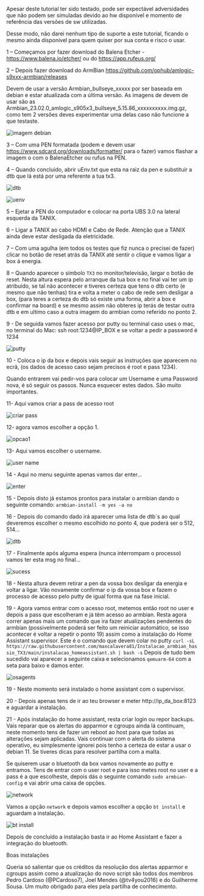 Apesar deste tutorial ter sido testado, pode ser expectável adversidades que não podem ser simuladas devido ao hw disponível e momento de referência das versões de sw utilizadas. 

Desse modo, não darei nenhum tipo de suporte a este tutorial, ficando o mesmo ainda disponível para quem quiser por sua conta e risco o usar.

1 – Começamos por fazer download do Balena Etcher - https://www.balena.io/etcher/ ou do https://app.rufeus.org/

2 – Depois fazer download do ArmBian https://github.com/ophub/amlogic-s9xxx-armbian/releases

Devem de usar a versão Armbian_bullseye_xxxxx por ser baseada em debian e estar atualizada com a última versão. As imagens de devem de usar são as Armbian_23.02.0_amlogic_s905x3_bullseye_5.15.86_xxxxxxxxxx.img.gz, como tem 2 versões deves experimentar uma delas caso não funcione a que testaste.

![imagem debian](https://user-images.githubusercontent.com/43672635/212434755-8fd80164-6986-4765-8f2f-ae728894f838.png)

3 – Com uma PEN formatada (podem e devem usar https://www.sdcard.org/downloads/formatter/ para o fazer) vamos flashar a imagem o com o BalenaEtcher ou rufus na PEN.

4 – Quando concluído, abrir uEnv.txt que esta na raiz da pen e substituir a dtb que lá está por uma referente a tua tx3.

![dtb](https://user-images.githubusercontent.com/43672635/212435135-13837ce5-d9b9-43b4-b276-49943e5dc334.png)

![uenv](https://user-images.githubusercontent.com/43672635/212434955-3c84c7e5-49ce-41e8-b596-eefc1b564e4a.png)

5 – Ejetar a PEN do computador e colocar na porta UBS 3.0 na lateral esquerda da TANIX.

6 – Ligar a TANIX ao cabo HDMI e Cabo de Rede. Atenção que a TANIX ainda deve estar desligada da eletricidade.

7 – Com uma agulha (em todos os testes que fiz nunca o precisei de fazer) clicar no botão de reset atrás da TANIX até sentir o clique e vamos ligar a box á energia.

8 – Quando aparecer o símbolo ```TX3``` no monitor/televisão, largar o botão de reset. Nesta altura espera pelo arranque da tua box e no final vai ter um ip atribuído, se tal não acontecer e tiveres certeza que tens o dtb certo (e mesmo que não tenhas) tira e volta a meter o cabo de rede sem desligar a box, (para teres a certeza do dtb só existe uma forma, abrir a box e confirmar na board) e se mesmo assim não obteres ip terás de testar outra dtb e em ultimo caso a outra imagem do armbian como referido no ponto 2.

9 - De seguida vamos fazer acesso por putty ou terminal caso uses o mac, no terminal do Mac: ssh root:1234@IP_BOX e se voltar a pedir a password é 1234

![putty](https://user-images.githubusercontent.com/43672635/212269473-e8f5bc73-39d8-4352-98cf-fd8240dec856.png)

10 - Coloca o ip da box e depois vais seguir as instruções que aparecem no ecrã, (os dados de acesso caso sejam precisos é root e pass 1234).

Quando entrarem vai pedir-vos para colocar um Username e uma Password nova, é só seguir os passos. Nunca esquecer estes dados. São muito importantes.

11- Aqui vamos criar a pass de acesso root

![criar pass](https://user-images.githubusercontent.com/43672635/212269776-ed27a55b-6676-4eca-a8e3-6418d0ad7947.jpeg)

12- agora vamos escolher a opção 1.

![opcao1](https://user-images.githubusercontent.com/43672635/212270022-2681da32-4073-4102-85f8-3daa138bbdd9.jpeg)

13- Aqui vamos escolher o username.

![user name](https://user-images.githubusercontent.com/43672635/212333440-deb4cfc2-1f09-4f76-ae35-2d5c272f1a41.jpeg)

14 - Aqui no menu seguinte apenas vamos dar enter…

![enter](https://user-images.githubusercontent.com/43672635/212333795-0eef3850-bc21-4ff2-8772-10e93a15e41e.jpeg)

15 - Depois disto já estamos prontos para instalar o armbian dando o seguinte comando: ```armbian-install -m yes -a no```

16 - Depois do comando dado irá aparecer uma lista de dtb´s ao qual deveremos escolher o mesmo escolhido no ponto 4, que poderá ser o 512, 514...

![dtb](https://user-images.githubusercontent.com/43672635/212334717-b3a50641-f55c-4f01-b631-e1b2b3f32d07.jpeg)

17 - Finalmente após alguma espera (nunca interrompam o processo) vamos ter esta msg no final…

![sucess](https://user-images.githubusercontent.com/43672635/212335189-f2d2090b-b343-4dc0-9509-d9d5f5859312.jpeg)

18 - Nesta altura devem retirar a pen da vossa box desligar da energia e voltar a ligar.
Vão novamente confirmar o ip da vossa box e fazem o processo de acesso pelo putty de igual forma que na fase inicial.

19 - Agora vamos entrar com o acesso root, metemos então root no user e depois a pass que escolheram e já têm acesso ao armbian. Resta agora correr apenas mais um comando que ira fazer atualizações pendentes do armbian (possivelmente poderá ser feito um reiniciar automático, se isso acontecer é voltar a repetir o ponto 19) assim como a instalação do Home Assistant supervisor.
Este é o comando que devem colar no putty ```curl -sL https://raw.githubusercontent.com/maxcalavera81/Instalacao_armbian_hassio_TX3/main/instalacao_homeassistant.sh | bash -s```
Depois de tudo bem sucedido vai aparecer a seguinte caixa e selecionamos ```qemuarm-64``` com a seta para baixo e damos enter.

![osagents](https://user-images.githubusercontent.com/43672635/212336624-b7161dfe-b0d1-4440-a8aa-589c95bd3abb.jpeg)

19 - Neste momento será instalado o home assistant com o supervisor.

20 - Depois apenas tens de ir ao teu browser e meter http://ip_da_box:8123 e aguardar a instalação.

21 - Após instalação do home assistant, resta criar login ou repor backups. Vais reparar que os alertas do apparmor e cgroups ainda lá continuam, neste momento tens de fazer um reboot ao host para que todas as alterações sejam aplicadas. Vais continuar com o alerta do sistema operativo, eu simplesmente ignorei pois tenho a certeza de estar a usar o debian 11. Se tiveres dicas para resolver partilha com a malta.

Se quiserem usar o bluetooth da box vamos novamente ao putty e entramos. Tens de entrar com o user root e para isso metes root no user e a pass é a que escolheste,
depois dás o seguinte comando ```sudo armbian-config``` e vai abrir uma caixa de opções.

![network](https://user-images.githubusercontent.com/43672635/212344741-788c48c3-e7e4-4fce-b1b4-25d86ddac8f3.png)

Vamos a opção ```network``` e depois vamos escolher a opção ```bt install``` e aguardam a instalação. 

![bt install](https://user-images.githubusercontent.com/43672635/212345004-a5651ad2-c35e-4fa4-81f5-170757be65f1.png)

Depois de concluído a instalação basta ir ao Home Assistant e fazer a integração do bluetooth.

Boas instalações

Queria só salientar que os créditos da resolução dos alertas apparmor e cgroups assim como a atualização do novo script são todos dos membros Pedro Cardoso (@PCardoso7), Joel Mendes (@tv4you2016) e do Guilherme Sousa. Um muito obrigado para eles pela partilha de conhecimento.
